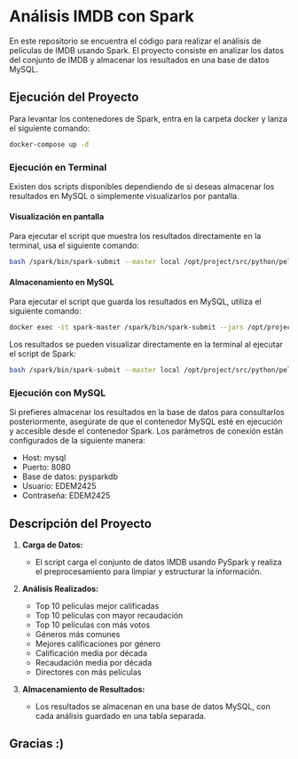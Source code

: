 # Análisis IMDB con Spark

En este repositorio se encuentra el código para realizar el análisis de películas de IMDB usando Spark. El proyecto consiste en analizar los datos del conjunto de IMDB y almacenar los resultados en una base de datos MySQL.

## Ejecución del Proyecto

Para levantar los contenedores de Spark, entra en la carpeta docker y lanza el siguiente comando:
```sh
docker-compose up -d
```

### Ejecución en Terminal
Existen dos scripts disponibles dependiendo de si deseas almacenar los resultados en MySQL o simplemente visualizarlos por pantalla.

#### Visualización en pantalla
Para ejecutar el script que muestra los resultados directamente en la terminal, usa el siguiente comando:
```sh
bash /spark/bin/spark-submit --master local /opt/project/src/python/peliculas_IMDB.py
```

#### Almacenamiento en MySQL
Para ejecutar el script que guarda los resultados en MySQL, utiliza el siguiente comando:
```sh
docker exec -it spark-master /spark/bin/spark-submit --jars /opt/project/jar/mysql-connector-j-8.0.33.jar /opt/project/src/python/peliculas_IMDB_SQL.py
```

Los resultados se pueden visualizar directamente en la terminal al ejecutar el script de Spark:
```sh
bash /spark/bin/spark-submit --master local /opt/project/src/python/peliculas_IMDB.py
```

### Ejecución con MySQL
Si prefieres almacenar los resultados en la base de datos para consultarlos posteriormente, asegúrate de que el contenedor MySQL esté en ejecución y accesible desde el contenedor Spark. Los parámetros de conexión están configurados de la siguiente manera:
- Host: mysql
- Puerto: 8080
- Base de datos: pysparkdb
- Usuario: EDEM2425
- Contraseña: EDEM2425

## Descripción del Proyecto

1. **Carga de Datos:**
   - El script carga el conjunto de datos IMDB usando PySpark y realiza el preprocesamiento para limpiar y estructurar la información.

2. **Análisis Realizados:**
   - Top 10 películas mejor calificadas
   - Top 10 películas con mayor recaudación
   - Top 10 películas con más votos
   - Géneros más comunes
   - Mejores calificaciones por género
   - Calificación media por década
   - Recaudación media por década
   - Directores con más películas

3. **Almacenamiento de Resultados:**
   - Los resultados se almacenan en una base de datos MySQL, con cada análisis guardado en una tabla separada.

## Gracias :)


